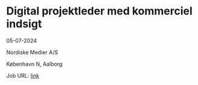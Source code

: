 # Digital projektleder med kommerciel indsigt
05-07-2024

Nordiske Medier A/S

København N, Aalborg

Job URL: [link](https://detnordjyskemediehus.dk/job-og-karriere/ledige-stillinger/job-detail/?vid=20240407-1&locationId=3911)


